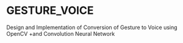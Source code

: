 # GESTURE_VOICE
Design and Implementation of Conversion of Gesture to Voice using OpenCV  +and Convolution Neural Network

